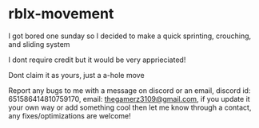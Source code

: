 # rblx-movement

I got bored one sunday so I decided to make a quick sprinting, crouching, and sliding system

I dont require credit but it would be very apprieciated!

Dont claim it as yours, just a a-hole move

Report any bugs to me with a message on discord or an email, discord id: 651586414810759170, email: thegamerz3109@gmail.com, if you update it your own way
or add something cool then let me know through a contact, any fixes/optimizations are welcome!
